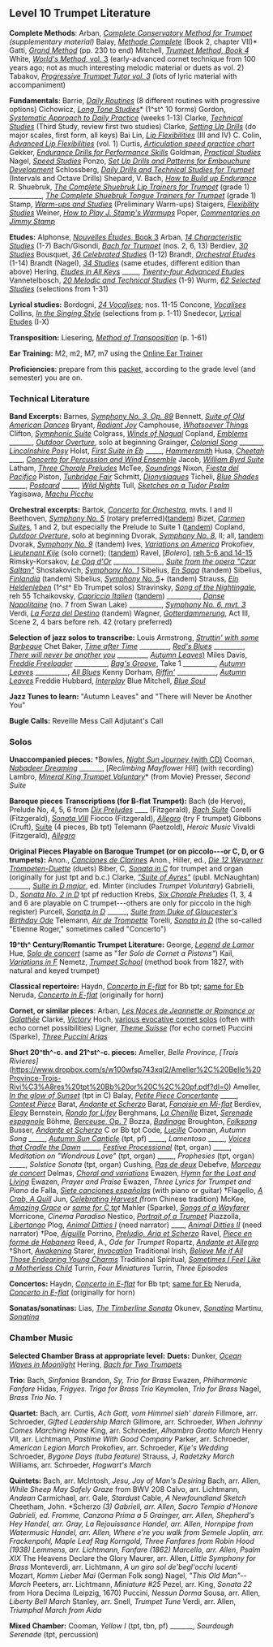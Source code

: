 ## Level 10 Trumpet Literature
**Complete Methods**:
Arban, *[Complete Conservatory Method for Trumpet](https://www.dropbox.com/s/j1m64u17ome3b93/Arban%20Method%20191-282.pdf?dl=0) (supplementary material)*
Balay, [*Methode Complete*](https://www.dropbox.com/s/j2e9o7h8tbtxuwm/Balay%2C%20Methode-Complete-Part-2.pdf?dl=0) (Book 2, chapter VII)*
Gatti, [*Grand Method*](https://www.dropbox.com/s/p0tnhu77o718xbk/Gatti%2C%20Grand-Method.pdf?dl=0) (pp. 230 to end)
Mitchell, [*Trumpet Method, Book 4*](https://www.dropbox.com/s/qa4vdpeqd36tr0x/Mitchell%27s%20Method%204.pdf?dl=0)
White, [*World's Method*, vol. 3](https://www.dropbox.com/s/rwh3g4dz7dqivzd/White%2C%20The-Worlds-Method-Vol.3.pdf?dl=0) (early-advanced cornet technique from 100 years ago; not as much interesting melodic material or duets as vol. 2)
Tabakov, [*Progressive Trumpet Tutor vol. 3*](https://www.dropbox.com/s/nemh1gb7wi04x14/Tabakov%2C%20Progressive-Trumpet-Tutor-Vol.3.pdf?dl=0) (lots of lyric material with accompaniment)

**Fundamentals**:
Barrie, [*Daily Routines*](https://www.dropbox.com/s/zyo8sckadw9szuz/Barrie%2C%20Daily%20Routines.pdf?dl=0) (8 different routines with progressive options)
Cichowicz, [*Long Tone Studies*](https://www.dropbox.com/s/4svl5bhshnksjhv/Cichowicz-Flow-Studies.pdf?dl=0)* (1^st^ 10 forms)
Gordon, [*Systematic Approach to Daily Practice*](https://www.dropbox.com/s/sxgjogb0l2imk7i/Gordon%20Systematic.pdf?dl=0) (weeks 1-13)
Clarke, [*Technical Studies*](https://www.dropbox.com/s/t1657rmh8z4bbcw/Clarke.pdf?dl=0) (Third Study, review first two studies)
Clarke, [*Setting Up Drills*](https://www.dropbox.com/s/3lqdc53sn09ku0k/Clarke%20Setting%20Up%20Drills.pdf?dl=0) (do major scales, first form, all keys)
Bai Lin, [*Lip Flexibilities*](https://www.dropbox.com/s/awzhm0aoek4dk66/Bai%20Lin%20Lip%20Flexibility.pdf?dl=0) (III and IV)
C. Colin, [*Advanced Lip Flexibilities*](https://www.dropbox.com/s/ht0jwp93mliqucw/Colin%20-%20Trumpet%20Advanced%20Lip%20Flexibilities.pdf?dl=0) (vol. 1)
Curtis, [*Articulation speed practice chart*](https://www.dropbox.com/s/sbs7jlyy9733apf/Curtis%2C%20Articulation%20speed%20practice%20chart%202.pdf?dl=0)
Gekker, [*Endurance Drills for Performance Skills*](https://www.dropbox.com/s/p5d1wymzr6mgjth/Gekker%2C%20Endurance-Drills-for-Performance-Skills.pdf?dl=0)
Goldman, [*Practical Studies*](https://www.dropbox.com/s/k17l0kqtaw7u5wl/Goldman%20Practical%20Studies.pdf?dl=0)
Nagel, [*Speed Studies*](https://www.dropbox.com/s/b4gguyc7fo01svh/Nagel%2C%20Speed%20Studies%20for%20Trumpet.pdf?dl=0)
Ponzo, [*Set Up Drills and Patterns for Embouchure Development*](https://www.dropbox.com/s/2al09405arqh7w4/Ponzo%2C%20Set-Up-Drills-and-Patterns-for-Embouchure-Development.pdf?dl=0)
Schlossberg, [*Daily Drills and Technical Studies for Trumpet*](https://www.dropbox.com/s/vhowp1kseb458n0/Schlossberg%20Daily%20Drills%20and%20technical%20studies%20for%20trumpet.pdf?dl=0) (Intervals and Octave Drills)
Shepard, V. Bach, [*How to Build up Endurance*](https://www.dropbox.com/s/mzt73cexhj80pfg/Shepard%2C%20v.%20Bach%2C%20Shepard-How-to-Build-up-Endurance.pdf?dl=0)
R. Shuebruk, [*The Complete Shuebruk Lip Trainers for Trumpet*](https://www.dropbox.com/s/nzrqs5gqpzm3xi2/Shuebruk%20Lip%20Trainers.pdf?dl=0) (grade 1)
\_\_\_\_\_\_\_\_\_\_, [*The Complete Shuebruk Tongue Trainers for Trumpet*](https://www.dropbox.com/s/xq0phz8uk8huoj2/Shuebruk%20Tongue%20trainers.pdf?dl=0) (grade 1)
Stamp, [*Warm-ups and Studies*](https://www.dropbox.com/s/57ssi3yygtxywtu/James%20Stamp%20-%20Trumpet%20method.pdf?dl=0) (Preliminary Warm-ups)
Staigers, [*Flexibility Studies*](https://www.dropbox.com/s/k5ip8qdyva5o1mf/Staigers%2C%20Flexibility-Studies.pdf?dl=0)
Weiner, [*How to Play J. Stamp's Warmups*](https://www.dropbox.com/s/qaqk0y6yowz8hy2/Wiener%2C%20How%20to%20Play%20J.%20Stamp%27s%20Warmups.pdf?dl=0)
Poper, [*Commentaries on Jimmy Stamp*](https://www.dropbox.com/s/mxwtq1mrt8mfq1u/Poper%27s%20Commentaries%20on%20the%20Brasswind%20Methods%20of%20James%20Stamp.pdf?dl=0)

**Etudes:**
Alphonse, [*Nouvelles Études*, Book 3](https://www.dropbox.com/s/hzfhw3yrkcmf4by/Alphonse%2C%20Nouvelles%20Etudes%20book%203%20medium%20difficulty.pdf?dl=0)
Arban, [*14 Characteristic Studies*](https://www.dropbox.com/s/shoomxtpkke27pa/Arban%20Method%20283-347.pdf?dl=0) (1-7)
Bach/Gisondi, [*Bach for Trumpet*](https://www.dropbox.com/s/la9vdzb1at6otoy/Gisondi%2C%20Bach_For_Trumpet.pdf?dl=0) (nos. 2, 6, 13)
Berdiev, [*30 Studies*](https://www.dropbox.com/s/9nrvgqtrzvkajzr/Berdiev%2C%2030-Studies-for-Trumpet-qchuky.pdf?dl=0)
Bousquet, [*36 Celebrated Studies*](https://www.dropbox.com/s/vp0pb0g53qgh5eu/Bousquet%2036%20Celebrated%20Studies.pdf?dl=0) (1-12)
Brandt, [*Orchestral Etudes*](https://www.dropbox.com/s/4011jjqjgq2rkgn/Brandt%20Orchestral%20and%20Last%20etudes.pdf?dl=0) (1-14)
Brandt (Nagel), [*34 Studies*](https://www.dropbox.com/s/zvh1w7r26tckdj9/Brandt%2C%20Nagel%2C%2034%20Studies%20for%20Trumpet.pdf?dl=0) (same etudes, different edition than above)
Hering, [*Etudes in All Keys*](https://www.dropbox.com/s/lyx3jn4sfiz0gxt/Hering%20Etudes%20in%20all%20keys.pdf?dl=0)
\_\_\_\_\_, [*Twenty-four Advanced Etudes*](https://www.dropbox.com/s/6a52z2ujtttk47y/Hering%2C%20Twenty-Four%20Advanced%20Etudes.pdf?dl=0)
Vannetelbosch, [*20 Melodic and Technical Studies*](https://www.dropbox.com/s/38fs3yxbjcdu49q/Vannetelbosch%2C%20Vingt%20%C3%89tudes.pdf?dl=0) (1-9)
Wurm, *[62 Selected Studies](https://www.dropbox.com/s/3obpe7nv5z076ts/Wurm%2C%2062-Selected-Studies.pdf?dl=0)* (selections from 1-31)

**Lyrical studies:**
Bordogni, [*24 Vocalises*](https://www.dropbox.com/s/18iqdls6c5f4b1x/Bordogni%2C%2024-Vocalises-Trumpet-and-Piano.pdf?dl=0); nos. 11-15
Concone, [*Vocalises*](https://www.dropbox.com/s/ulcihu21nmzur3t/Concone%2C%20Complete%20Solfeggi%20tpt.pdf?dl=0)
Collins, [*In the Singing Style*](https://www.dropbox.com/s/uf3cii66z3upmmp/Collins%2C%20In%20the%20Singing%20Style.pdf?dl=0) (selections from p. 1-11)
Snedecor, [Lyrical Etudes](https://www.dropbox.com/s/ohy3t54f67s1790/Snedecor%2C%20lyrical%20etudes.pdf?dl=0) (I-X)

**Transposition:**
Liesering, [*Method of Transposition*](https://www.dropbox.com/s/9hztuzcm3yaog95/Liesering%2C%20Method-of-Transposition.pdf?dl=0) (p. 1-61)

**Ear Training:** M2, m2, M7, m7 using the [Online Ear Trainer](https://www.iwasdoingallright.com/tools/ear_training/online/)

**Proficiencies**: prepare from this [packet](https://www.dropbox.com/s/p09gl1isdyaugl5/Proficiencies%20%28CSU%29.pdf?dl=0), according to the grade level (and semester) you are on.

### Technical Literature
**Band Excerpts:**
Barnes, [*Symphony No. 3, Op. 89*](https://www.dropbox.com/s/9gx8cd3fh0bpdd9/Barnes%2C%20Symphony%20No.%203%20band%20excerpt.pdf?dl=0)
Bennett, [*Suite of Old American Dances*](https://www.dropbox.com/s/o00ow3od4a2vq1l/Bennett%2C%20Suite%20of%20Old%20American%20Dances%20excerpts.pdf?dl=0)
Bryant, [*Radiant Joy*](https://www.dropbox.com/s/wwmvhmf17qn9si7/Bryant%2C%20Radiant%20Joy%20excerpts.pdf?dl=0)
Camphouse, [*Whatsoever Things*](https://www.dropbox.com/s/fc7msatsm7v54gd/Camphouse%2C%20Whatsoever%20Things%20excerpts.pdf?dl=0)
Clifton, [*Symphonic Suite*](https://www.dropbox.com/s/rbmf5ehss9km1b0/Clifton%2C%20Symphonic%20Suite%20excerpts.pdf?dl=0)
Colgrass, [*Winds of Nagual*](https://www.dropbox.com/s/ckxhhmtn65j3ojl/Colgrass%2C%20Winds%20of%20Nagual%20excerpts.pdf?dl=0)
Copland, [*Emblems*](https://www.dropbox.com/s/6rbnd9crdf5y0ys/Copland%2C%20Emblems%20excerpts.pdf?dl=0)
\_\_\_\_\_\_\_, [*Outdoor Overture*](https://www.dropbox.com/s/ejcfrs86kr345op/Copland%2C%20Outdoor%20Overture.pdf?dl=0), solo at beginning
Grainger, [*Colonial Song*](https://www.dropbox.com/s/hzkp1n6of25ykfr/Grainger%2C%20Colonial%20Song%20excerpts.pdf?dl=0)
\_\_\_\_\_\_\_, [*Lincolnshire Posy*](https://www.dropbox.com/s/vt8vz26vy0mdo5t/Grainger%2C%20Lincolnshire%20Posy%20excerpts.pdf?dl=0)
Holst, [*First Suite in Eb*](https://www.dropbox.com/s/mwt9ozrxantjbbi/Holst%2C%20First%20Suite%20in%20Eb%20excerpts.pdf?dl=0)
­­­­­\_\_\_\_\_, [*Hammersmith*](https://www.dropbox.com/s/sn8h0b5h082axc9/Holst%2C%20Hammersmith%20excerpts.pdf?dl=0)
Husa, [*Cheetah*](https://www.dropbox.com/s/96w0cji60ma4imc/Husa%2C%20Cheetah%20excerpts.pdf?dl=0)
\_\_\_\_, [*Concerto for Percussion and Wind Ensemble*](https://www.dropbox.com/s/rs2oxtxg6ms4xp1/Husa%2C%20Concerto%20for%20Percussion%20and%20Wind%20Ensemble.pdf?dl=0)
Jacob, [*William Byrd Suite*](https://www.dropbox.com/s/8efrol2sp3w3jbs/Jacob%2C%20William%20Byrd%20Suite%20excerpts.pdf?dl=0)
Latham, [*Three Chorale Preludes*](https://www.dropbox.com/s/atk6cvpc74oq6sf/Latham%2C%20Three%20Chorale%20Preludes%20excerpts.pdf?dl=0)
McTee, [*Soundings*](https://www.dropbox.com/s/ju1j34m8s8tk3hm/McTee%2C%20Soundings%20excerpts.pdf?dl=0)
Nixon, [*Fiesta del Pacifico*](https://www.dropbox.com/s/251hw29q1chvr5j/Nixon%2C%20Fiesta%20del%20Pacifico%20excerpts.pdf?dl=0)
Piston, [*Tunbridge Fair*](https://www.dropbox.com/s/dee9euetg117kjp/Piston%2C%20Tunbridge%20Fair%20excerpts.pdf?dl=0)
Schmitt, [*Dionysiaques*](https://www.dropbox.com/s/q8p65qrpttoaq67/Schmitt%2C%20Dionysiaques%20excerpts.pdf?dl=0)
Ticheli, [*Blue Shades*](https://www.dropbox.com/s/e8u0a1903gz5lhe/Ticheli%2C%20Blue%20Shades%20excerpts.pdf?dl=0)
\_\_\_\_\_, [*Postcard*](https://www.dropbox.com/s/hdv6ux9wiuctrfx/Ticheli%2C%20Postcard%20excerpts.pdf?dl=0)
\_\_\_\_\_, [*Wild Nights*](https://www.dropbox.com/s/ecql93g04r4ip0x/Ticheli%2C%20Wild%20Nights%20excerpts.pdf?dl=0)
Tull, [*Sketches on a Tudor Psalm*](https://www.dropbox.com/s/ltfyrl8ca8xewer/Tull%2C%20Sketches%20on%20a%20Tudor%20Psalm%20excerpts.pdf?dl=0)
Yagisawa, [*Machu Picchu*](https://www.dropbox.com/s/f61oyekgd4wz7gf/Yagisawa%2C%20Machu%20Picchu%20excerpts.pdf?dl=0)

**Orchestral excerpts:**
Bartok, [*Concerto for Orchestra*](https://www.dropbox.com/s/ujn1i4941xlmo7o/Sachs%2C%20The%20Orchestral%20Trumpet%20%28searchable%20text%29.pdf?dl=0), mvts. I and II
Beethoven, [*Symphony No. 5*](https://www.dropbox.com/s/89z0m422x0kowpn/Beethoven%20Symphony%20No%205.pdf?dl=0) (rotary preferred)([tandem](https://www.dropbox.com/s/oiupjrnvnr4z78z/Beethoven%2C%20Symphony%20No.%205%20excerpt%20tandem%20HME.pdf?dl=0))
Bizet, [*Carmen Suite*s](https://www.dropbox.com/s/31easpwfn0zv9bh/Bizet%20Carmen%20Suite%201%20and%202.pdf?dl=0), 1 and 2, but especially the Prelude to Suite 1 ([tandem](https://www.dropbox.com/s/b19sqszlx7xyjfn/Bizet%2C%20Prelude%20de%20l%27Opera%20Carmen%20excerpts%20tandem%20HME.pdf?dl=0))
Copland, [*Outdoor Overture*](https://www.dropbox.com/s/ejcfrs86kr345op/Copland%2C%20Outdoor%20Overture.pdf?dl=0), solo at beginning
Dvorak, [*Symphony No. 8*](https://www.dropbox.com/s/8p0kckhfm7p9xys/Dvorak%20Symph%208%20tpt%202.pdf?dl=0), II; all, [tandem](https://www.dropbox.com/s/d9rbtt4w3vvbvc2/Dvorak%2C%20Symphony%20No.%208%20excerpts%20tandem%20HME.pdf?dl=0)
Dvorak, [*Symphony No. 9*](https://www.dropbox.com/s/mcf2s36y6c2cxch/Dvorak%2C%20Symphony%20No.%209%20excerpts%20tandem%20HME.pdf?dl=0) (tandem)
Ives, [*Variations on America*](https://www.dropbox.com/s/ujn1i4941xlmo7o/Sachs%2C%20The%20Orchestral%20Trumpet%20%28searchable%20text%29.pdf?dl=0)
Prokofiev, [*Lieutenant Kije*](https://www.dropbox.com/s/tol9xfplmd1c9sd/Prokofiev%20Lt%20Kije.pdf?dl=0) (solo cornet); ([tandem](https://www.dropbox.com/s/2s3ezyoxvifk3ya/Prokofiev%2C%20Lieutenant%20Kije%20excerpts%20tandem%20HME.pdf?dl=0))
Ravel, [*Bolero*], [reh 5-6 and 14-15](https://www.dropbox.com/s/ujn1i4941xlmo7o/Sachs%2C%20The%20Orchestral%20Trumpet%20%28searchable%20text%29.pdf?dl=0)
Rimsky-Korsakov, [*Le Coq d'Or*](https://www.dropbox.com/s/29ktfuxhcdhb58a/Bartold%2C%20Orchestral%20Excerpts%2C%20vol%201%2C%20IMC.pdf?dl=0)
\_\_\_\_\_\_\_\_\_\_\_\_\_\_\_, [*Suite from the opera "Czar Saltan"*](https://www.dropbox.com/s/m0wgxg1ghv98cxe/Rimsky%20Korsakov%20Suite%20Zum%20Marchen%20Von%20Dem%20Zaren%20Saltan.pdf?dl=0)
Shostakovich, [*Symphony No. 1*](https://www.dropbox.com/s/ujn1i4941xlmo7o/Sachs%2C%20The%20Orchestral%20Trumpet%20%28searchable%20text%29.pdf?dl=0)
Sibelius, [*En Saga*](https://www.dropbox.com/s/23ufd2y82dyfs2p/Sibelius%2C%20En%20Saga%20excerpts%20tandem%20HME.pdf?dl=0) (tandem)
Sibelius, [*Finlandia*](https://www.dropbox.com/s/ff0fzj8jkpa01rt/Sibelius%2C%20Finlandia%20excerpts%20tandem%20HME.pdf?dl=0) (tandem)
Sibelius, [*Symphony No. 5*](https://www.dropbox.com/s/w89evuzvbo555lp/Sibelius%2C%20Symphony%20No.%205%20excerpts%20tandem%20HME.pdf?dl=0)+ (tandem)
Strauss, [*Ein Heldenleben*](https://www.dropbox.com/s/pik3g5w77hq2yej/Strauss%20Ein%20Heldenleben.pdf?dl=0) (1^st^ Eb Trumpet solos)
Stravinsky, [*Song of the Nightingale*](https://www.dropbox.com/s/ujn1i4941xlmo7o/Sachs%2C%20The%20Orchestral%20Trumpet%20%28searchable%20text%29.pdf?dl=0), reh 55
Tchaikovsky, [*Capriccio Italien*](https://www.dropbox.com/s/29ktfuxhcdhb58a/Bartold%2C%20Orchestral%20Excerpts%2C%20vol%201%2C%20IMC.pdf?dl=0) ([tandem](https://www.dropbox.com/s/9swqefuts0mtma4/Tchaikovsky%2C%20Capriccio%20Italien%2C%20Op.%2045%20excerpts%20tandem%20HME.pdf?dl=0))
\_\_\_\_\_\_\_\_\_\_, [*Danse Napolitaine*](https://www.dropbox.com/s/e1il24q4zeh6amb/Tchaikovsky%20Swan%20Lake.pdf?dl=0) (no. 7 from Swan Lake)
\_\_\_\_\_\_\_\_\_\_, [*Symphony No. 6, mvt. 3*](https://www.dropbox.com/s/gpw9kjmm6yzvl9m/Tchaikovsky%20Symphony%20No%206.pdf?dl=0)
Verdi, [*La Forza del Destino*](https://www.dropbox.com/s/egch73yzqd22owx/Verdi%2C%20La%20Forza%20del%20Destino%20excerpts%20tandem%20HME.pdf?dl=0) (tandem)
Wagner, [*Gotterdammerung*](https://www.dropbox.com/s/ujn1i4941xlmo7o/Sachs%2C%20The%20Orchestral%20Trumpet%20%28searchable%20text%29.pdf?dl=0), Act III, Scene 2, 4 bars before reh. 42 (rotary preferred)

**Selection of jazz solos to transcribe:**
Louis Armstrong, [*Struttin' with some Barbeque*](https://youtu.be/EExWrybama8?t=100)
Chet Baker, [*Time after Time*](https://youtu.be/0ybMVHeJZ7w?t=137)
\_\_\_\_\_\_\_\_\_, [*Red's Blues*](https://youtu.be/DLYvAKSOIJ0)
\_\_\_\_\_\_\_\_\_, [*There will never be another you*](https://youtu.be/3xpcBx1Gm-c?t=109)
\_\_\_\_\_\_\_\_\_, [*Autumn Leaves*)](https://youtu.be/zTVlrOk9a8M)
Miles Davis, [*Freddie Freeloader*](https://youtu.be/RPfFhfSuUZ4?t=131)
\_\_\_\_\_\_\_\_\_\_, [*Bag's Groove*](https://youtu.be/gHKnvwoGg0Y?t=37), Take 1
\_\_\_\_\_\_\_\_\_\_, [*Autumn Leaves*](https://youtu.be/CpB7-8SGlJ0?t=256)
\_\_\_\_\_\_\_\_\_\_, [*All Blues*](https://youtu.be/-488UORrfJ0?t=103)
Kenny Dorham, [*Riffin'*](https://youtu.be/B6ccUtXo2E4?t=173)
\_\_\_\_\_\_\_\_\_\_\_\_, [*Autumn Leaves*](https://youtu.be/ukDNl06-Lf4?t=88)
Freddie Hubbard, [*Interplay*](https://youtu.be/wFrJxNICfcg?t=239)
Blue Mitchell, [*Blue Soul*](https://youtu.be/NnOnjsz6kl8?t=34)

**Jazz Tunes to learn:** "Autumn Leaves" and "There will Never be Another You"

**Bugle Calls:**
Reveille
Mess Call
Adjutant's Call

### Solos
**Unaccompanied pieces:**
†Bowles, [*Night Sun Journey* (with CD)](https://www.dropbox.com/s/ojksjrv5o6b5kwj/Bowles%2C%20Night%20Sun%20Journey%20C%20tpt%20with%20recording.pdf?dl=0)
Cooman, [*Nabadeer Dreaming*](https://www.dropbox.com/s/s4kmtegoq7ko9p6/Cooman%2C%20Nobadeer%20flugelhorn%20unaccompanied.pdf?dl=0)
\_\_\_\_\_\_\_, [*Reclimbing Mayflower Hill*] (with recording)
Lambro, [*Mineral King Trumpet Voluntary*](https://www.dropbox.com/s/fbstkayyb6etp37/Lambro%2C%20Trumpet%20Voluntary%20from%20%22Mineral%20King%22%20tpt%20unaccompanied.pdf?dl=0)* (from Movie)
Presser, *Second Suite*

**Baroque pieces**
**Transcriptions (for B-flat Trumpet):**
Bach (de Herve), Prelude No, 4, 5, 6 from [*Dix Preludes*](https://www.dropbox.com/s/fdccox95jufdkhu/Bach%2C%2010-Preludes%20score%20and%20solo.pdf?dl=0)
\_\_\_\_ (Fitzgerald), [*Bach Suite*](https://www.dropbox.com/s/r8ag3gn4y0b1ihd/Fitzgerald%2C%20The%20Trumpet%20Collection%2C%20vol%201%20tpt%20pf.pdf?dl=0)
Corelli (Fitzgerald), [*Sonata VIII*](https://www.dropbox.com/s/r8ag3gn4y0b1ihd/Fitzgerald%2C%20The%20Trumpet%20Collection%2C%20vol%201%20tpt%20pf.pdf?dl=0)
Fiocco (Fitzgerald), [*Allegro*](https://www.dropbox.com/s/to07i3ahrz0ygxd/Fitzgerald%2C%20The%20Bernard%20Fitzgerald%20Collection%20tpt%20pf.pdf?dl=0) (try F trumpet)
Gibbons (Cruft), [Suite](https://www.dropbox.com/s/veqoypxwmqq2t0y/Gibbons%2C%20Suite%20tpt%20pf.pdf?dl=0) (4 pieces, Bb tpt)
Telemann (Paetzold), *Heroic Music*
Vivaldi (Fitzgerald), [*Allegro*](https://www.dropbox.com/s/r8ag3gn4y0b1ihd/Fitzgerald%2C%20The%20Trumpet%20Collection%2C%20vol%201%20tpt%20pf.pdf?dl=0)

**Original Pieces Playable on Baroque Trumpet (or on piccolo---or C, D, or G trumpets):**
Anon., [*Canciones de Clarines*](https://www.dropbox.com/s/ekdva887b6yf20w/Anon%2C%20Tarr%2C%20Canciones%20de%20Clarines%20D%2C%20Atpt%20org.pdf?dl=0)
Anon., Hiller, ed., [*Die 12 Weyarner Trompeten-Duette*](https://www.dropbox.com/s/z14jx8qrakf0ybn/Anon%2C%20Hiller%2C%20Die%2012%20Weyarner%20Trompeten-Duette.pdf?dl=0) (duets)
Biber, C, [*Sonata in C*](https://www.dropbox.com/s/4tn337w4ajj7kby/Biber%2C%20Carl%20Heinrich%2C%20Sonata%20in%20C%20pf%20score.pdf?dl=0) for trumpet and organ (originally for just tpt and b.c.)
Clarke, [*"Suite of Ayres"*](https://www.dropbox.com/s/ugy9nmp8tv6jjav/Clarke%2C%20Suite%20of%20Ayres%20for%20the%20Theatre%20D%2CBbtpt%20pf.pdf?dl=0) (publ. McNaughtan)
\_\_\_\_\_\_, [*Suite in D major*](https://www.dropbox.com/s/ycdgf30n0d5vag0/Clarke%2C%20Suite%20in%20D%20Major%20Dtpt%20no%20pf.pdf?dl=0), ed. Minter (includes *Trumpet Voluntary*)
Gabrielli, D., [*Sonata No. 2 in D*](https://www.dropbox.com/s/76h37mecq47ztkb/Gabrielli%2C%20Sonata%20No.2%20in%20D%20tpt%20no%20pf.pdf?dl=0) tpt pf reduction
Krebs, [*Six Chorale Preludes*](https://www.dropbox.com/s/mkxev3vpca2ii4g/Krebs%2C%20Tarr%2C%20Six%20Choral%20Preludes%20for%20Ctpt%20and%20org.pdf?dl=0) (1, 3, 4 and 6 are playable on C trumpet---others are only for piccolo in the high register)
Purcell, [*Sonata in D*](https://www.dropbox.com/s/7bqbk1fa3ve5awz/Purcell%2C%20Sonata%20in%20D%2C%20tpt%2C%20pf%20or%20org.pdf?dl=0)
\_\_\_\_\_\_, [*Suite from Duke of Gloucester's Birthday Ode*](https://www.dropbox.com/s/sde91kgpfh1a9do/Purcell%2C%20Suite%20from%20The%20Duke%20of%20Gloucester%27s%20Birthday%20Ode.pdf?dl=0)
Telemann, [*Air de Trompette*](https://www.dropbox.com/s/n4r5yh16kn095jb/Telemann%2C%20Air%20de%20Trompette%20part%20and%20score.pdf?dl=0)
Torelli, [*Sonata in D*](https://www.dropbox.com/s/5vg7qqozs0ivmpy/Torelli_Sonata%20in%20D%20%22etienne%20roger%22%20TrumpetinD.pdf?dl=0) (the so-called "Etienne Roger," sometimes called "Concerto")

**19^th^ Century/Romantic Trumpet Literature:**
George, [*Legend de Lamor*](https://www.dropbox.com/s/dfxigiwa88rqrbw/Georges%2C%20Legende-de-Larmor.pdf?dl=0)
Hue, [*Solo de concert*](https://www.dropbox.com/s/fbwnnn4f622su61/Hue%2C%201er-Solo-de-Cornet-a-Pistons.pdf?dl=0) (same as "*1er Solo de Cornet a Pistons"*)
Kail, [*Variations in F*](https://www.dropbox.com/s/tw40130kdg0eeu8/Weber%2C%20Variations%20in%20F%20tpt%20pf.pdf?dl=0)
Nemetz, [*Trumpet School*](https://www.dropbox.com/s/ukdkzbav5azpqve/1827%20Nemetz%20Treatise.pdf?dl=0) (method book from 1827, with natural and keyed trumpet)

**Classical repertoire:**
Haydn, [*Concerto in E-flat*](https://www.dropbox.com/s/qlpxk06l7uzmo4z/Haydn%20Tarr%20edition%20B-flat%20solo.pdf?dl=0) for Bb tpt; [same for Eb](https://www.dropbox.com/s/z3fs6ws9v66koua/Haydn%20Tarr%20universal%20edition%20Tpt.pdf?dl=0)
Neruda, [*Concerto in E-flat*](https://www.dropbox.com/s/x49c806ecsebvgx/Neruda%20Concerto%20for%20B-flat%20and%20C%20tpt.pdf?dl=0) (originally for horn)

**Cornet, or similar pieces**:
Arban, [*Les Noces de Jeannette or Romance or Galathée*](https://www.dropbox.com/s/ywzx7a91iy3ak4c/Arban%20%28Bovinette%29%2C%20Dramatic%20Masterpieces%20%28solo%20cornet%29.pdf?dl=0)
Clarke, [*Victory*](https://www.dropbox.com/s/19vg60blp7itz3k/Clarke%2C%20The%20HLC%20Collection%20cornet%20pf.pdf?dl=0)
Hoch, [various evocative cornet solos](https://www.dropbox.com/s/mqnvaw1pt1bxyd5/Hoch%2C%20Theo-Hoch-Album-Score%2C%20%28echo%20cornet%29%20tpt.pdf?dl=0) (often with echo cornet possibilities)
Ligner, [*Theme Suisse*](https://www.dropbox.com/s/q1sryz6u73f9sbo/Ligner%2C%20Th%C3%AAme_suisse%20echo%20cornet%20pf.pdf?dl=0) (for echo cornet)
Puccini (Sparke), [*Three Puccini Arias*](https://www.dropbox.com/s/433qll07tnawko4/Sparke%2C%20Three%20Puccini%20Arias%20cor%20pf.pdf?dl=0)

**Short 20^th^-c. and 21^st^-c. pieces:**
Ameller, *Belle Province, [Trois Rivieres]*(https://www.dropbox.com/s/w100wfsp743xql2/Ameller%2C%20Belle%20Province-Trois-Rivi%C3%A8res%20tpt%20Bb%20or%20C%2C%20pf.pdf?dl=0)
Ameller, [*In the glow of Sunset*](https://www.dropbox.com/s/7fg4z4mcbr8vg71/Ameller%2C%20In%20the%20glow%20of%20Sunset%20tpt%20pf.pdf?dl=0) (tpt in C)
Balay, [*Petite Piece Concertante*](https://www.dropbox.com/s/leon7sifw1gdo2c/Balay%20-%20Petite%20Piece%20Concertante.pdf?dl=0)
\_\_\_\_\_, [*Contest Piece*](https://www.dropbox.com/s/ge0tcj3rj48enm6/Balay%2C%20Contest-Piece%20trumpet.pdf?dl=0)
Barat, [*Andante et Scherzo*](https://www.dropbox.com/s/dthwfqr2knwv6ax/Barat%20-%20Andante%20et%20Scherzo.pdf?dl=0)
Barat, [*Fanaisie en Mi-flat*](https://www.dropbox.com/s/dk1k7f4rofg7i9u/Barat%20-%20Fantaisie%20in%20Eb.pdf?dl=0)
Berdiev, [*Elegy*](https://www.dropbox.com/s/58o475u9y77fwgg/Berdiev%2C%20Elegy%20tpt%20and%20pf.pdf?dl=0)
Bernstein, [*Rondo for Lifey*](https://www.dropbox.com/s/hr08hp8iro0emvx/Bernstein-%20Rondo%20for%20Lifey.pdf?dl=0)
Berghmans, [*La Chenille*](https://www.dropbox.com/s/ijjcsunh27u043t/Berghmans%2C%20La%20Chenille%20C%20Bb%20pf.pdf?dl=0)
Bizet, [*Serenade espagnole*](https://www.dropbox.com/s/x7pe3ntkkqevtxf/Bizet%20Serenade%20Espagnole%20tpt%20part.pdf?dl=0)
Böhme, [*Berceuse*, Op. 7](https://www.dropbox.com/s/hkzbhm0ax0e079s/Bohme%2C%20Berceuse-for-Trumpet-and-Piano-1.pdf?dl=0)
Bozza, [*Badinage*](https://www.dropbox.com/s/0pj87g67x7wxwu7/Bozza%20-%20Badinage.pdf?dl=0)
Broughton, [*Folksong*](https://www.dropbox.com/s/4d0ds0ao4mbcw6m/Broughton%20-%20Folksong.pdf?dl=0)
Busser, [*Andante et Scherzo*](https://www.dropbox.com/s/yxzqx5sdnfz7gky/Busser%2C%20Andante%20et%20Scherzo%20C%20or%20Bb%20tpt%20pf.pdf?dl=0) C or Bb tpt
Code, [*Lucille*](https://www.dropbox.com/s/mi8vromyvsrxowz/Code%2C%20Lucille.pdf?dl=0)
Cooman, *Autumn Song*
\_\_\_\_\_, [*Autumn Sun Canticle*](https://www.dropbox.com/s/ypt37n7j1fmg99y/Cooman%2C%20Autumn%20Sun%20Canticle%2C%20tpt%20in%20Bb%20and%20C%20pf.pdf?dl=0) (tpt, pf)
\_\_\_\_\_, *Lamentoso*
\_\_\_\_\_, [*Voices that Cradle the Dawn*](https://www.dropbox.com/s/u6gpuqedw0msyp4/Cooman%2C%20Voices_that_cradle_the_dawn%2C%20berceuse%20tpt%20pf.pdf?dl=0)
\_\_\_\_\_, [*Festive Processional*](https://www.dropbox.com/s/luozvkikmo2rccm/Cooman%2C%20Festive_processional%20tpt%20org.pdf?dl=0) (tpt, organ)
\_\_\_\_\_, *Meditation on "Wondrous Love"* (tpt, organ)
\_\_\_\_\_, *Prophesies* (tpt, organ)
\_\_\_\_\_, *Solstice Sonata* (tpt, organ)
Cushing, [*Pas de deux*](https://www.dropbox.com/s/e8rjm982902lu9g/Cushing%2C%20Pas%20de%20Deux%20tpt%20pf.pdf?dl=0)
Debefve, [*Morceau de concert*](https://www.dropbox.com/s/ars9y6d6gfm8bwp/Debefve%2C%20Morceau-de-Concert.pdf?dl=0)
Delmas, [*Choral and variations*](https://www.dropbox.com/s/cxns227tpd30lwb/Delmas%2C%20Choral-et-Variations.pdf?dl=0)
Ewazen, [*Hymn for the Lost and Living*](https://www.dropbox.com/s/fd9uavqpqpdz76y/Ewazen%2C%20Hymn%20for%20Lost%20and%20Living%20tpt%20pf.pdf?dl=0)
Ewazen, *Prayer and Praise*
Ewazen, *Three Lyrics for Trumpet and Piano*
de Falla, *[Siete canciones españolas](https://www.dropbox.com/s/bksx1pxbpz4y5to/de%20Falla%20Siete%20Canciones%20tpt%20part.pdf?dl=0)* (with piano or guitar)
†Flagello, [*A Crab, A Quill*](https://www.dropbox.com/s/usplj0san1f2hs9/Winds%20of%20Change%20%28diversify%20the%20stand%29%20tpt.pdf?dl=0)
Jun, [*Celebrating Harvest (*](https://www.dropbox.com/s/ydzhsptrk66iz11/Jun%2C%20Celebrating%20Harvest%20Bb%20tpt%2C%20pf.pdf?dl=0)from Chinese tradition)
McKee, *[Amazing Grace](https://www.dropbox.com/s/azti7anxgr063jf/McKee%2C%20Amazing%20Grace%20-%20Trumpet%20in%20Bb.pdf?dl=0) or [same for C tp](https://www.dropbox.com/s/5ac10uskd6w35mw/McKee%2C%20Amazing%20Grace%20-%20Trumpet%20in%20C.pdf?dl=0)t*
Mahler (Sparke), [*Songs of a Wayfarer*](https://www.dropbox.com/s/96pk36xlbfg5vz7/Mahler%2C%20songs_of_a_wayfarer_for_trumpet_piano.pdf?dl=0)
Morricone, *Cinema Paradiso*
Nestico, [*Portrait of a Trumpet*](https://www.dropbox.com/s/c0awqinhqk3tjph/Nestico%20Portrait%20of%20a%20trumpet%20copy.pdf?dl=0)
Piazzolla, [*Libertango*](https://www.dropbox.com/s/wh0th2hxyfk5brt/Piazzolla%2C%2025%20Tangos%20tpt%20pf.pdf?dl=0)
Plog, [*Animal Ditties I*](https://www.dropbox.com/s/ldo3t9n3wskln7s/Plog%2C%20Animal%20Ditties%20I%2C%20tpt%20in%20C%2C%20narr.%2C%20pf.pdf?dl=0) (need narrator)
\_\_\_\_, [*Animal Ditties II*](https://www.dropbox.com/s/rboz08ko40ukop3/Plog%2C%20Animal%20Ditties%20II%20Score%20%28missing%20tpt%29.pdf?dl=0) (need narrator)
†Poe, [*Aiguille*](https://www.dropbox.com/s/usplj0san1f2hs9/Winds%20of%20Change%20%28diversify%20the%20stand%29%20tpt.pdf?dl=0)
Porrino, [*Preludio, Aria et Scherzo*](https://www.dropbox.com/s/43187o3sv2tbgt0/Porrino%2C%20Preludio%2C%20Aria%20et%20Scherzo%20trumpet%20part.pdf?dl=0)
Ravel, [*Piece en forme de Habanera*](https://www.dropbox.com/s/m70mr9w2yeommik/Ravel%2C%20Piece%20en%20Forme%20De%20Habanera.pdf?dl=0)
Reed, A., *Ode for Trumpet*
Ropartz, [*Andante et Allegro*](https://www.dropbox.com/s/rnn5g7iywvoxihj/Ropartz%20Andante%20and%20Allegro.pdf?dl=0)
†Short, [*Awakening*](https://www.dropbox.com/s/usplj0san1f2hs9/Winds%20of%20Change%20%28diversify%20the%20stand%29%20tpt.pdf?dl=0)
Starer, [*Invocation*](https://www.dropbox.com/s/mqh0zi3g8499woc/Starer%2C%20Invocation%20tpt%20pf.pdf?dl=0)
Traditional Irish, [*Believe Me if All Those Endearing Young Charms*](https://www.dropbox.com/s/vjekss2khtvejfr/Wynton%20-%20Carnaval%20-%20Trumpet.pdf?dl=0)
Traditional Spiritual, [*Sometimes I Feel Like a Motherless Child*](https://www.dropbox.com/s/vjekss2khtvejfr/Wynton%20-%20Carnaval%20-%20Trumpet.pdf?dl=0)
Turrin, *Four Miniatures*
Turrin, *Three Episodes*

**Concertos:**
Haydn, [*Concerto in E-flat*](https://www.dropbox.com/s/qlpxk06l7uzmo4z/Haydn%20Tarr%20edition%20B-flat%20solo.pdf?dl=0) for Bb tpt; [same for Eb](https://www.dropbox.com/s/z3fs6ws9v66koua/Haydn%20Tarr%20universal%20edition%20Tpt.pdf?dl=0)
Neruda, [*Concerto in E-flat*](https://www.dropbox.com/s/x49c806ecsebvgx/Neruda%20Concerto%20for%20B-flat%20and%20C%20tpt.pdf?dl=0) (originally for horn)

**Sonatas/sonatinas:**
Lias, [*The Timberline Sonata*](https://www.dropbox.com/s/tt3tf7go4habyui/Lias%2C%20The%20Timberline%20Sonata%20tpt%20pf.pdf?dl=0)
Okunev, [*Sonatina*](https://www.dropbox.com/s/04e5kgyj6lg4by9/Okunev%2C%20Sonatina-Score-and-Part.pdf?dl=0)
Martinu, [*Sonatina*](https://www.dropbox.com/s/os13fvcs4p56mgg/Martinu%2C%20Sonatina%20Bb%20and%20C%20parts%20and%20pf%20score.pdf?dl=0)

### Chamber Music
**Selected Chamber Brass at appropriate level:**
**Duets:**
Dunker, [*Ocean Waves in Moonlight*](https://www.dropbox.com/s/v82bn0190fzrhug/Dunker%2C%20Ocean%20Waves%20in%20Moonlight%20duet%202%20tpts%20level%204.pdf?dl=0)
Hering, [*Bach for Two Trumpets*](https://www.dropbox.com/s/8vp7es5b2tvby9w/Hering%2C%20Bach%20for%20Two%20Trumpets.pdf?dl=0)

**Trio:**
Bach, *Sinfonias*
Brandon, *Sy, Trio for Brass*
Ewazen, *Philharmonic Fanfare*
Hidas, *Frigyes. Triga for Brass Trio*
Keymolen, *Trio for Brass*
Nagel, *Brass Trio No. 1*

**Quartet:**
Bach, arr. Curtis, *Ach Gott, vom Himmel sieh\' darein*
Fillmore, arr. Schroeder, *Gifted Leadership March*
Gillmore, arr. Schroeder, *When Johnny Comes Marching Home*
King, arr. Schroeder, *Alhambra Grotto March*
Henry VII, arr. Lichtmann, *Pastime With Good Company*
Parker, arr. Schroeder, *American Legion March*
Prokofiev, arr. Schroeder, *Kije's Wedding*
Schroeder, *Bygone Days (tuba feature)*
Strauss, J, *Radetzky March*
Williams, arr. Schroeder, *Hogwart's March*

**Quintets:**
Bach, arr. McIntosh, *Jesu, Joy of Man's Desiring*
Bach, arr. Allen, *While Sheep May Safely Graze* from BWV 208
Calvo, arr. Lichtmann, *Andean*
Carmichael, arr. Gale, *Stardust*
Cable, *A Newfoundland Sketch*
Cheetham, John. *Scherzo *(3)
Gabrieli, arr. Allen, *Sacro Tempio d'Honore*
Gabrieli, ed. Fromme, *Canzona Prima a 5*
Grainger, arr. Allen, *Shepherd's Hey*
Handel, arr. Gray, *La Rejouissance*
Handel, arr. Allen, *Hornpipe from Watermusic*
Handel, arr. Allen, *Where e're you walk* from Semele
Joplin, arr. Frackenpohl, *Maple Leaf Rag*
Korngold, *Three Fanfares from Robin Hood* (1938)
Lemmens, arr. Lichtmann, *Fanfare* (1862)
Marcello, arr. Allen*, *Psalm XIX* The Heavens Declare the Glory
Maurer, arr. Allen, *Little Symphony for Brass*
Monteverdi, arr. Lichtmann, *A un giro sol de'begl'occhi lucenti*
Mozart, *Komm Lieber Mai* (German Folk song)
Nagel, *"This Old Man"\--March*
Peeters, arr. Lichtmann, *Miniature \#25*
Pezel, arr. King, *Sonata 22* from Hora Decima (Leipzig, 1670)
Puccini, *Nessun Dorma*
Sousa, arr. Allen, *Liberty Bell March*
Stanley, arr. Snell, *Trumpet Tune*
Verdi, arr. Allen, *Triumphal March from Aida*

**Mixed Chamber:**
Cooman, *Yellow I* (tpt, tbn, pf)
\_\_\_\_\_\_\_, *Sourdough Serenade* (tpt, percussion)